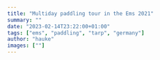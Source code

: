 ```yaml
---
title: "Multiday paddling tour in the Ems 2021"
summary: ""
date: "2023-02-14T23:22:00+01:00"
tags: ["ems", "paddling", "tarp", "germany"]
author: "hauke"
images: [""]
---
```


